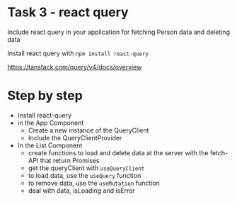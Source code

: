 # Task 3 - react query

Include react query in your application for fetching Person data and deleting data

Install react query with `npm install react-query`

https://tanstack.com/query/v4/docs/overview

# Step by step

- Install react-query
- in the App Component
  - Create a new instance of the QueryClient
  - Include the QueryClientProvider
- In the List Component
  - create functions to load and delete data at the server with the fetch-API that return Promises
  - get the queryClient with `useQueryClient`
  - to load data, use the `useQuery` function
  - to remove data, use the `useMutation` function
  - deal with data, isLoading and isError
